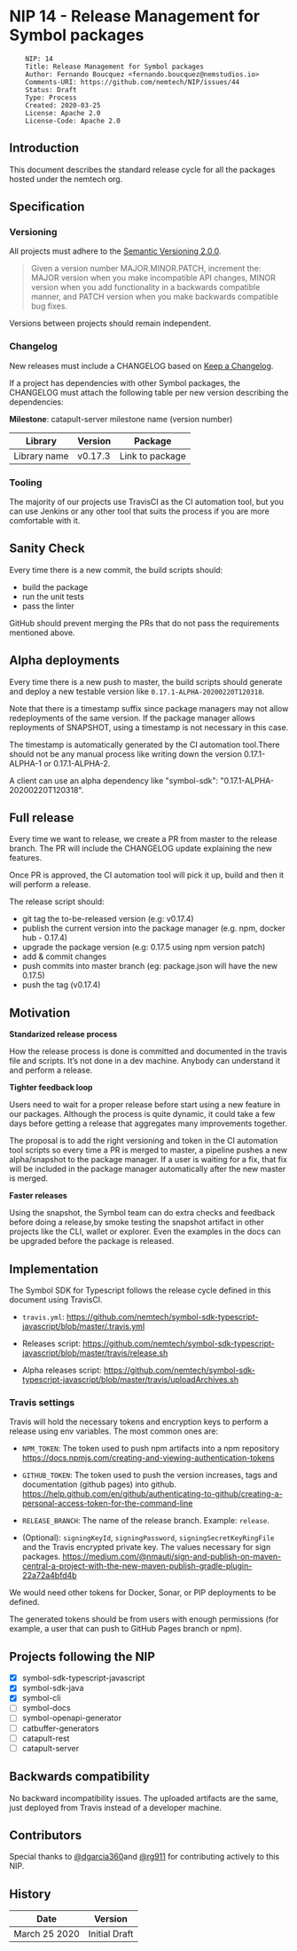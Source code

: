 # NIP 14 - Release Management for Symbol packages

```
    NIP: 14
    Title: Release Management for Symbol packages
    Author: Fernando Boucquez <fernando.boucquez@nemstudios.io>
    Comments-URI: https://github.com/nemtech/NIP/issues/44
    Status: Draft
    Type: Process
    Created: 2020-03-25
    License: Apache 2.0
    License-Code: Apache 2.0
```

## Introduction

This document describes the standard release cycle for all the packages hosted under the nemtech org.

## Specification

### Versioning

All projects must adhere to the [Semantic Versioning 2.0.0](https://semver.org/).

> Given a version number MAJOR.MINOR.PATCH, increment the:
MAJOR version when you make incompatible API changes,
MINOR version when you add functionality in a backwards compatible manner, and
PATCH version when you make backwards compatible bug fixes.
 
Versions between projects should remain independent. 
 
### Changelog
 
New releases must include a CHANGELOG based on [Keep a Changelog](https://keepachangelog.com/en/1.0.0/).
 
If a project has dependencies with other Symbol packages, the CHANGELOG must attach the following table per new version describing the dependencies:

**Milestone**: catapult-server milestone name (version number)
 
 | Library     |Version  | Package         |
 | ------------|---------|---------------- |
 |Library name | v0.17.3 | Link to package |

### Tooling

The majority of our projects use TravisCI as the CI automation tool, but you can use Jenkins or any other tool that suits the process if you are more comfortable with it.

## Sanity Check

Every time there is a new commit, the build scripts should:

* build the package
* run the unit tests
* pass the linter

GitHub should prevent merging the PRs that do not pass the requirements mentioned above.

## Alpha deployments

Every time there is a new push to master, the build scripts should generate and deploy a new testable version like  ``0.17.1-ALPHA-20200220T120318``.

Note that there is a timestamp suffix since package managers may not allow redeployments of the same version. If the package manager allows reployments of SNAPSHOT, using a timestamp is not necessary in this case.

The timestamp is automatically generated by the CI automation tool.There should not be any manual process like writing down the version 0.17.1-ALPHA-1 or 0.17.1-ALPHA-2.

A client can use an alpha dependency like "symbol-sdk": "0.17.1-ALPHA-20200220T120318".

## Full release

Every time we want to release, we create a PR from master to the release branch.
The PR will include the CHANGELOG update explaining the new features.

Once PR is approved, the CI automation tool will pick it up, build and then it will perform a release. 

The release script should:

* git tag the to-be-released version (e.g: v0.17.4)
* publish the current version into the package manager (e.g. npm, docker hub - 0.17.4)
* upgrade the package version (e.g: 0.17.5 using npm version patch)
* add & commit changes
* push commits into master branch (eg: package.json will have the new 0.17.5)
* push the tag (v0.17.4)

## Motivation

**Standarized release process**

How the release process is done is committed and documented in the travis file and scripts. It’s not done in a dev machine. Anybody can understand it and perform a release.

**Tighter feedback loop**

Users need to wait for a proper release before start using a new feature in our packages. Although the process is quite dynamic, it could take a few days before getting a release that aggregates many improvements together.

The proposal is to add the right versioning and token in the CI automation tool scripts so every time a PR is merged to master, a pipeline pushes a new alpha/snapshot to the package manager. If a user is waiting for a fix, that fix will be included in the package manager automatically after the new master is merged.

**Faster releases**

Using the snapshot, the Symbol team can do extra checks and feedback before doing a release,by smoke testing the snapshot artifact in other projects like the CLI, wallet or explorer. Even the examples in the docs can be upgraded before the package is released.

## Implementation

The Symbol SDK for Typescript follows the release cycle defined in this document using TravisCI.

* ``travis.yml``: https://github.com/nemtech/symbol-sdk-typescript-javascript/blob/master/.travis.yml

* Releases script: https://github.com/nemtech/symbol-sdk-typescript-javascript/blob/master/travis/release.sh

* Alpha releases script: https://github.com/nemtech/symbol-sdk-typescript-javascript/blob/master/travis/uploadArchives.sh

### Travis settings

Travis will hold the necessary tokens and encryption keys to perform a release using env variables. The most common ones are:

* ``NPM_TOKEN``: The token used to push npm artifacts into a npm repository https://docs.npmjs.com/creating-and-viewing-authentication-tokens 

* ``GITHUB_TOKEN``: The token used to push the version increases, tags and documentation (github pages) into github. https://help.github.com/en/github/authenticating-to-github/creating-a-personal-access-token-for-the-command-line
* ``RELEASE_BRANCH``: The name of the release branch. Example: ``release``.
* (Optional): ``signingKeyId``, ``signingPassword``, ``signingSecretKeyRingFile`` and the Travis encrypted private key. The values necessary for sign packages. https://medium.com/@nmauti/sign-and-publish-on-maven-central-a-project-with-the-new-maven-publish-gradle-plugin-22a72a4bfd4b

We would need other tokens for Docker, Sonar, or PIP deployments to be defined. 

The generated tokens should be from users with enough permissions (for example, a user that can push to GitHub Pages branch or npm).

##  Projects following the NIP

* [x] symbol-sdk-typescript-javascript
* [x] symbol-sdk-java
* [x] symbol-cli
* [ ] symbol-docs
* [ ] symbol-openapi-generator
* [ ] catbuffer-generators
* [ ] catapult-rest
* [ ] catapult-server

##  Backwards compatibility

No backward incompatibility issues. The uploaded artifacts are the same, just deployed from Travis instead of a developer machine.

## Contributors

Special thanks to [@dgarcia360](https://github.com/dgarcia360)and [@rg911](https://github.com/rg911) for contributing actively to this NIP.

## History

| **Date**          | **Version**   |
| ----------------- | ------------- |
| March 25 2020     | Initial Draft |
